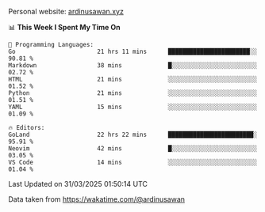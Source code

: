 Personal website: [ardinusawan.xyz](https://ardinusawan.xyz)

<!--START_SECTION:waka-->
📊 **This Week I Spent My Time On** 

```text
💬 Programming Languages: 
Go                       21 hrs 11 mins      ███████████████████████░░   90.81 % 
Markdown                 38 mins             █░░░░░░░░░░░░░░░░░░░░░░░░   02.72 % 
HTML                     21 mins             ░░░░░░░░░░░░░░░░░░░░░░░░░   01.52 % 
Python                   21 mins             ░░░░░░░░░░░░░░░░░░░░░░░░░   01.51 % 
YAML                     15 mins             ░░░░░░░░░░░░░░░░░░░░░░░░░   01.09 % 

🔥 Editors: 
GoLand                   22 hrs 22 mins      ████████████████████████░   95.91 % 
Neovim                   42 mins             █░░░░░░░░░░░░░░░░░░░░░░░░   03.05 % 
VS Code                  14 mins             ░░░░░░░░░░░░░░░░░░░░░░░░░   01.04 % 
```


 Last Updated on 31/03/2025 01:50:14 UTC
<!--END_SECTION:waka-->
Data taken from https://wakatime.com/@ardinusawan
